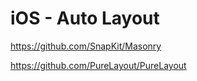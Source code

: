 # iOS - Auto Layout

<https://github.com/SnapKit/Masonry>

<https://github.com/PureLayout/PureLayout>
